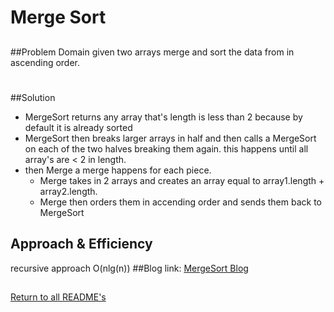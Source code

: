 # Merge Sort

##
##Problem Domain
given two arrays merge and sort the data from in ascending order.

#
##Solution
* MergeSort returns any array that's length is less than 2 because by default it is already sorted
* MergeSort then breaks larger arrays in half and then calls a MergeSort on each of the two halves breaking them again. this happens until all array's are < 2 in length. 
* then Merge a merge happens for each piece.
     * Merge takes in 2 arrays and creates an array equal to array1.length + array2.length.
     * Merge then orders them in accending order and sends them back to MergeSort
## Approach & Efficiency
recursive approach
O(nlg(n))
##Blog link:
[MergeSort Blog](../blogs/mergSortBlog.md)

##
[Return to all README's](../../../../../README.md)